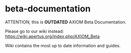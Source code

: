 # beta-documentation
ATTENTION, this is **OUTDATED** AXIOM Beta Documentation. 

Please go to our wiki instead: https://wiki.apertus.org/index.php/AXIOM_Beta 

Wiki contains the most up to date information and guides.
